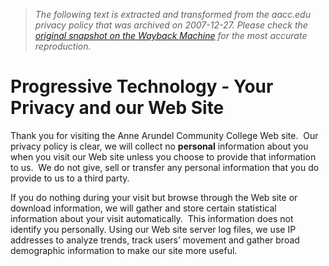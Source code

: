 > *The following text is extracted and transformed from the aacc.edu privacy policy that was archived on 2007-12-27. Please check the [original snapshot on the Wayback Machine](https://web.archive.org/web/20071227211806id_/http%3A//www.aacc.edu/technology/privacy.cfm) for the most accurate reproduction.*

# Progressive Technology - Your Privacy and our Web Site

Thank you for visiting the Anne Arundel Community College Web site.  Our privacy policy is clear, we will collect no **personal** information about you when you visit our Web site unless you choose to provide that information to us.  We do not give, sell or transfer any personal information that you do provide to us to a third party.

If you do nothing during your visit but browse through the Web site or download information, we will gather and store certain statistical information about your visit automatically.  This information does not identify you personally. Using our Web site server log files, we use IP addresses to analyze trends, track users’ movement and gather broad demographic information to make our site more useful. 
